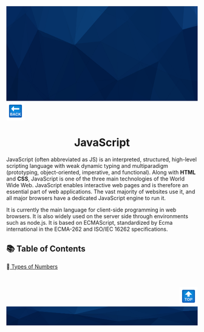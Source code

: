 <!-- Navbar -->
<div id="top" align="center">
    <img height="250em" width="100%" src="../image/navBackground.png">
</div>

<!-- Back arrow button -->
<div align="left">
    <a href="../../../">
        <img height="48em" width="48em"
            src="https://github.com/wagnerolivsantos/wagnerolivsantos/blob/main/icons/symbols/backArrow.png"
            alt="back arrow">
    </a>
</div>

<!-- Title -->
<h1 align="center">JavaScript</h1>

<!-- Contents -->
<p>
    JavaScript (often abbreviated as JS) is an interpreted, structured, high-level scripting language with weak dynamic 
    typing and multiparadigm (prototyping, object-oriented, imperative, and functional). Along with <b>HTML</b> and <b>CSS</b>, 
    JavaScript is one of the three main technologies of the World Wide Web. JavaScript enables interactive web pages and
    is therefore an essential part of web applications. The vast majority of websites use it, and all major browsers have
    a dedicated JavaScript engine to run it.
</p> 
<p>
    It is currently the main language for client-side programming in web browsers. It is also widely used on the server side
    through environments such as node.js. It is based on ECMAScript, standardized by Ecma international in the ECMA-262 and 
    ISO/IEC 16262 specifications.
</p>

## 📚 Table of Contents

<p>🔴<a href="/Code/typeNumber.js"> Types of Numbers</a></p>

##

<br>

<!-- Top arrow button -->
<div align="right">
    <a href="#top">
        <img height="48em" width="48em"
            src="https://github.com/wagnerolivsantos/wagnerolivsantos/blob/main/icons/symbols/topArrow.png"
            alt="top arrow">
    </a>
</div>

<!-- Footer -->
<div align="center">
    <img height="50em" width="100%" src="../image/footerBackground.png">
</div>
